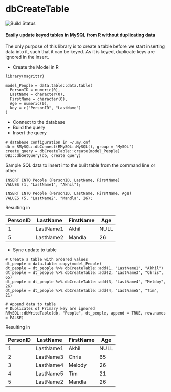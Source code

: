 # dbCreateTable

![Build Status](https://travis-ci.org/AkhilNairAmey/dbCreateTable.svg?branch=master)

#### Easily update keyed tables in MySQL from R without duplicating data

The only purpose of this library is to create a table before we start inserting data into it, such that it can be keyed.  As it is keyed, duplicate keys are ignored in the insert.

 - Create the Model in R
```
library(magrittr)

model_People = data.table::data.table(
  PersonID = numeric(0),
  LastName = character(0),
  FirstName = character(0),
  Age = numeric(0),
  key = c("PersonID", "LastName")
)
```
 - Connect to the database
 - Build the query
 - Insert the query

```
# database configuration in ~/.my.cnf
db = RMySQL::dbConnect(RMySQL::MySQL(), group = "MySQL")
create_query = dbCreateTable::create(model_People)
DBI::dbGetQuery(db, create_query)
```
Sample SQL data to insert into the built table from the command line or other
```
INSERT INTO People (PersonID, LastName, FirstName)
VALUES (1, "LastName1", "Akhil");

INSERT INTO People (PersonID, LastName, FirstName, Age)
VALUES (5, "LastName2", "Mandla", 26);
```

Resulting in

| PersonID | LastName  | FirstName | Age  |
|----------|-----------|-----------|------|
|        1 | LastName1 | Akhil     | NULL |
|        5 | LastName2 | Mandla    |   26 |

 - Sync update to table
```
# Create a table with ordered values
dt_people = data.table::copy(model_People)
dt_people = dt_people %>% dbCreateTable::add(1, "LastName1", "Akhil")
dt_people = dt_people %>% dbCreateTable::add(2, "LastName3", "Chris",  65)
dt_people = dt_people %>% dbCreateTable::add(3, "LastName4", "Meldoy", 26)
dt_people = dt_people %>% dbCreateTable::add(4, "LastName5", "Tim",    21)

# Append data to table
# Duplicates of Primary key are ignored
RMySQL::dbWriteTable(db, "People", dt_people, append = TRUE, row.names = FALSE)
```

Resulting in

| PersonID | LastName  | FirstName | Age  |
|----------|-----------|-----------|------|
|        1 | LastName1 | Akhil     | NULL |
|        2 | LastName3 | Chris     |   65 |
|        3 | LastName4 | Melody    |   26 |
|        4 | LastName5 | Tim       |   21 |
|        5 | LastName2 | Mandla    |   26 |


